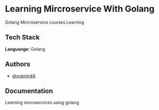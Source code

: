 
# Learning Mircroservice With Golang

Golang Mircroservice courses Learning

## Tech Stack


**Languange:** Golang


## Authors

- [@xvbnm48](https://www.github.com/xvbnm48)


## Documentation

Learning microservices using golang